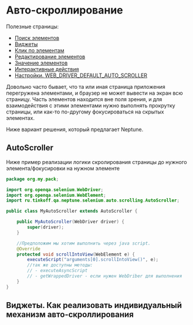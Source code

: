 # Авто-скроллирование

Полезные страницы:

- [Поиск элементов](ELEMENTS_SEARCHING.MD)
- [Виджеты](./WIDGET.MD)
- [Клик по элементам](./CLICK.MD)
- [Редактирование элементов](./EDIT.MD)
- [Значение элементов](./ELEMENT_VALUE.MD)
- [Интерактивные действия](./INTERACTION.MD)
- [Настройки. WEB_DRIVER_DEFAULT_AUTO_SCROLLER](./SETTINGS.MD#web_driver_default_auto_scroller)

Довольно часто бывает, что та или иная страница приложения перегружена элементами, и браузер не может вывести 
на экран всю страницу. Часть элементов находится вне поля зрения, и для взаимодействия с этими элементами нужно выполнять 
прокрутку страницы, или как-то по-другому фокусироваться на скрытых элементах.

Ниже вариант решения, который предлагает Neptune.

## AutoScroller

Ниже пример реализации логики скролирования страницы до нужного элемента/фокусировки на нужном элементе

```java
package org.my.pack;

import org.openqa.selenium.WebDriver;
import org.openqa.selenium.WebElement;
import ru.tinkoff.qa.neptune.selenium.auto.scrolling.AutoScroller;

public class MyAutoScroller extends AutoScroller {

    public MyAutoScroller(WebDriver driver) {
        super(driver);
    }

    //Предположим мы хотим выполнить через java script.
    @Override
    protected void scrollIntoView(WebElement e) {
        executeScript("arguments[0].scrollIntoView()", e);
        //так же доступны методы:
        // - executeAsyncScript
        // - getWrappedDriver - если нужен WebDriber для выполнения
    }
}
```

## Виджеты. Как реализовать индивидуальный механизм авто-скроллирования

